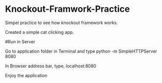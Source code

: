 # Knockout-Framwork-Practice

Simpel practice to see how knockout framework works.

Created a simple cat clicking app.

#Run in Server

Go to application folder in Terminal and type python -m SimpleHTTPServer 8080

In Browser address bar, type, localhost:8080

Enjoy the application

